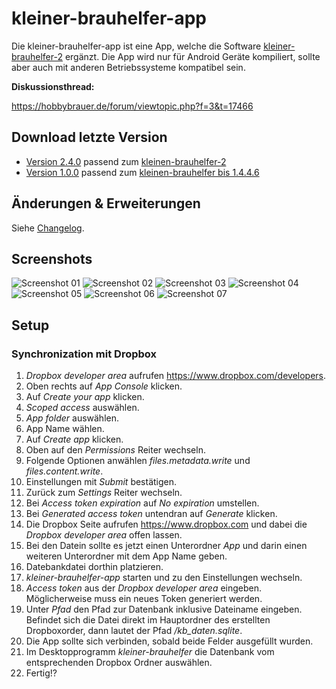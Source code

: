 # kleiner-brauhelfer-app
Die kleiner-brauhelfer-app ist eine App, welche die Software [kleiner-brauhelfer-2](https://github.com/kleiner-brauhelfer/kleiner-brauhelfer-2) ergänzt. Die App wird nur für Android Geräte kompiliert, sollte aber auch mit anderen Betriebssysteme kompatibel sein.

**Diskussionsthread:**

https://hobbybrauer.de/forum/viewtopic.php?f=3&t=17466

## Download letzte Version
- [Version 2.4.0](https://github.com/kleiner-brauhelfer/kleiner-brauhelfer-app/releases/latest) passend zum [kleinen-brauhelfer-2](https://github.com/kleiner-brauhelfer/kleiner-brauhelfer-2)
- [Version 1.0.0](https://github.com/kleiner-brauhelfer/kleiner-brauhelfer-app/releases/tag/v1.0.0) passend zum [kleinen-brauhelfer bis 1.4.4.6](https://github.com/Gremmel/kleiner-brauhelfer)

## Änderungen & Erweiterungen
Siehe [Changelog](CHANGELOG.md).

## Screenshots
![Screenshot 01](doc/Screenshot_01.png)
![Screenshot 02](doc/Screenshot_02.png)
![Screenshot 03](doc/Screenshot_03.png)
![Screenshot 04](doc/Screenshot_04.png)
![Screenshot 05](doc/Screenshot_05.png)
![Screenshot 06](doc/Screenshot_06.png)
![Screenshot 07](doc/Screenshot_07.png)

## Setup
### Synchronization mit Dropbox
1. *Dropbox developer area* aufrufen https://www.dropbox.com/developers.
2. Oben rechts auf *App Console* klicken.
3. Auf *Create your app* klicken.
4. *Scoped access* auswählen.
5. *App folder* auswählen.
6. App Name wählen.
7. Auf *Create app* klicken.
8. Oben auf den *Permissions* Reiter wechseln.
9. Folgende Optionen anwählen *files.metadata.write* und *files.content.write*.
10. Einstellungen mit *Submit* bestätigen.
11. Zurück zum *Settings* Reiter wechseln.
12. Bei *Access token expiration* auf *No expiration* umstellen.
13. Bei *Generated access token* untendran auf *Generate* klicken.
14. Die Dropbox Seite aufrufen https://www.dropbox.com und dabei die *Dropbox developer area* offen lassen.
15. Bei den Datein sollte es jetzt einen Unterordner *App* und darin einen weiteren Unterordner mit dem App Name geben.
16. Datebankdatei dorthin platzieren.
17. *kleiner-brauhelfer-app* starten und zu den Einstellungen wechseln.
18. *Access token* aus der *Dropbox developer area* eingeben. Möglicherweise muss ein neues Token generiert werden.
19. Unter *Pfad* den Pfad zur Datenbank inklusive Dateiname eingeben. Befindet sich die Datei direkt im Hauptordner des erstellten Dropboxorder, dann lautet der Pfad */kb_daten.sqlite*.
20. Die App sollte sich verbinden, sobald beide Felder ausgefüllt wurden.
21. Im Desktopprogramm *kleiner-brauhelfer* die Datenbank vom entsprechenden Dropbox Ordner auswählen.
22. Fertig!?
